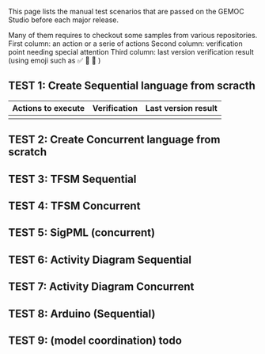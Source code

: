 This page lists the manual test scenarios that are passed on the GEMOC Studio before each major release.

Many of them requires to checkout some samples from various repositories.
First column: an action or a serie of actions
Second column: verification point needing special attention 
Third column: last version verification result (using emoji such as :white_check_mark: :large_orange_diamond: :red_circle: )

## TEST 1: Create Sequential language from scracth
| Actions to execute | Verification | Last version result |
|-------------------|--------------|---------------------|
| | | |


## TEST 2: Create Concurrent language from scratch

## TEST 3: TFSM Sequential

## TEST 4: TFSM Concurrent

## TEST 5: SigPML (concurrent)

## TEST 6: Activity Diagram Sequential

## TEST 7: Activity Diagram Concurrent

## TEST 8: Arduino (Sequential)

## TEST 9: (model coordination) todo